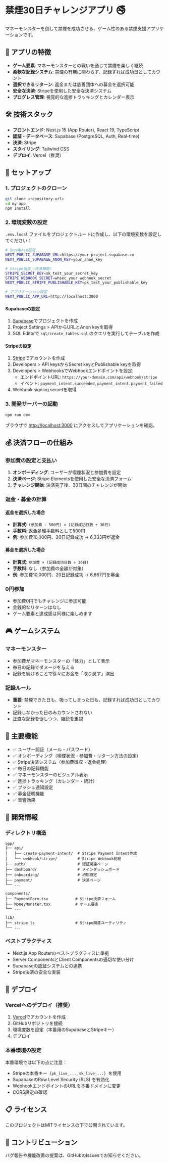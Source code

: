 # 禁煙30日チャレンジアプリ 🚭

マネーモンスターを倒して禁煙を成功させる、ゲーム性のある禁煙支援アプリケーションです。

## 🎯 アプリの特徴

- **ゲーム要素**: マネーモンスターとの戦いを通じて禁煙を楽しく継続
- **柔軟な記録システム**: 禁煙の有無に関わらず、記録すれば成功日としてカウント
- **選択できるリターン**: 返金または慈善団体への募金を選択可能
- **安全な決済**: Stripeを使用した安全な決済システム
- **プログレス管理**: 視覚的な進捗トラッキングとカレンダー表示

## 🛠️ 技術スタック

- **フロントエンド**: Next.js 15 (App Router), React 19, TypeScript
- **認証・データベース**: Supabase (PostgreSQL, Auth, Real-time)
- **決済**: Stripe
- **スタイリング**: Tailwind CSS
- **デプロイ**: Vercel（推奨）

## 🚀 セットアップ

### 1. プロジェクトのクローン

```bash
git clone <repository-url>
cd my-app
npm install
```

### 2. 環境変数の設定

`.env.local` ファイルをプロジェクトルートに作成し、以下の環境変数を設定してください：

```bash
# Supabase設定
NEXT_PUBLIC_SUPABASE_URL=https://your-project.supabase.co
NEXT_PUBLIC_SUPABASE_ANON_KEY=your_anon_key

# Stripe設定（決済機能）
STRIPE_SECRET_KEY=sk_test_your_secret_key
STRIPE_WEBHOOK_SECRET=whsec_your_webhook_secret
NEXT_PUBLIC_STRIPE_PUBLISHABLE_KEY=pk_test_your_publishable_key

# アプリケーション設定
NEXT_PUBLIC_APP_URL=http://localhost:3000
```

#### Supabaseの設定

1. [Supabase](https://supabase.com)でプロジェクトを作成
2. Project Settings > APIからURLとAnon keyを取得
3. SQL Editorで `sql/create_tables.sql` のクエリを実行してテーブルを作成

#### Stripeの設定

1. [Stripe](https://stripe.com)でアカウントを作成
2. Developers > API keysからSecret keyとPublishable keyを取得
3. Developers > WebhooksでWebhookエンドポイントを設定:
   - エンドポイントURL: `https://your-domain.com/api/webhook/stripe`
   - イベント: `payment_intent.succeeded`, `payment_intent.payment_failed`
4. Webhook signing secretを取得

### 3. 開発サーバーの起動

```bash
npm run dev
```

ブラウザで [http://localhost:3000](http://localhost:3000) にアクセスしてアプリケーションを確認。

## 💰 決済フローの仕組み

### 参加費の設定と支払い

1. **オンボーディング**: ユーザーが喫煙状況と参加費を設定
2. **決済ページ**: Stripe Elementsを使用した安全な決済フォーム
3. **チャレンジ開始**: 決済完了後、30日間のチャレンジが開始

### 返金・募金の計算

#### 返金を選択した場合
- **計算式**: `(参加費 - 500円) × (記録成功日数 ÷ 30日)`
- **手数料**: 返金処理手数料として500円
- **例**: 参加費10,000円、20日記録成功 → 6,333円が返金

#### 募金を選択した場合
- **計算式**: `参加費 × (記録成功日数 ÷ 30日)`
- **手数料**: なし（参加費の全額が対象）
- **例**: 参加費10,000円、20日記録成功 → 6,667円を募金

### 0円参加

- 参加費0円でもチャレンジに参加可能
- 金銭的なリターンはなし
- ゲーム要素と達成感は同様に楽しめます

## 🎮 ゲームシステム

### マネーモンスター

- 参加費がマネーモンスターの「体力」として表示
- 毎日の記録でダメージを与える
- 記録を続けることで徐々にお金を「取り戻す」演出

### 記録ルール

- **重要**: 禁煙できた日も、吸ってしまった日も、記録すれば成功日としてカウント
- 記録しなかった日のみカウントされない
- 正直な記録を促しつつ、継続を重視

## 📱 主要機能

- ✅ ユーザー認証（メール・パスワード）
- ✅ オンボーディング（喫煙状況・参加費・リターン方法の設定）
- ✅ Stripe決済システム（参加費徴収・返金処理）
- ✅ 毎日の記録機能
- ✅ マネーモンスターのビジュアル表示
- ✅ 進捗トラッキング（カレンダー・統計）
- ✅ プッシュ通知設定
- ✅ 募金証明機能
- ✅ 音響効果

## 🔧 開発情報

### ディレクトリ構造

```
app/
├── api/
│   ├── create-payment-intent/  # Stripe Payment Intent作成
│   └── webhook/stripe/         # Stripe Webhook処理
├── auth/                       # 認証関連ページ
├── dashboard/                  # メインダッシュボード
├── onboarding/                 # 初期設定
├── payment/                    # 決済ページ
└── ...

components/
├── PaymentForm.tsx            # Stripe決済フォーム
├── MoneyMonster.tsx           # ゲーム要素
└── ...

lib/
├── stripe.ts                  # Stripe関連ユーティリティ
└── ...
```

### ベストプラクティス

- Next.js App Routerのベストプラクティスに準拠
- Server ComponentsとClient Componentsの適切な使い分け
- Supabaseの認証システムとの連携
- Stripe決済の安全な実装

## 🚀 デプロイ

### Vercelへのデプロイ（推奨）

1. [Vercel](https://vercel.com)でアカウントを作成
2. GitHubリポジトリを接続
3. 環境変数を設定（本番用のSupabaseとStripeキー）
4. デプロイ

### 本番環境の設定

本番環境では以下の点に注意：

- Stripeの本番キー（`pk_live_...`, `sk_live_...`）を使用
- SupabaseのRow Level Security (RLS) を有効化
- WebhookエンドポイントのURLを本番ドメインに変更
- CORS設定の確認

## 📋 ライセンス

このプロジェクトはMITライセンスの下で公開されています。

## 🤝 コントリビューション

バグ報告や機能改善の提案は、GitHubのIssuesでお知らせください。
